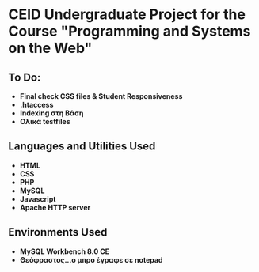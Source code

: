 # CEID Undergraduate Project for the Course "Programming and Systems on the Web"



<h2>To Do:</h2>

- <b>Final check CSS files & Student Responsiveness</b>
- <b>.htaccess</b>
- <b>Indexing στη Βάση</b>
- <b>Ολικά testfiles</b>



<h2>Languages and Utilities Used</h2>

- <b>HTML</b>
- <b>CSS</b>
- <b>PHP</b>
- <b>MySQL</b>
- <b>Javascript</b>
- <b>Apache HTTP server</b>

<h2>Environments Used</h2>

- <b>MySQL Workbench 8.0 CE</b>
- <b>Θεόφραστος...ο μπρο έγραφε σε notepad</b>
